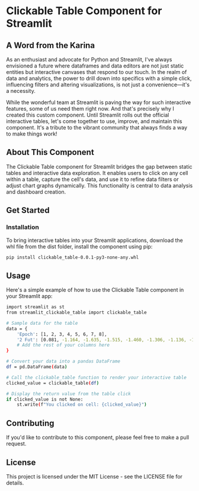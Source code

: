 # Clickable Table Component for Streamlit

## A Word from the Karina

As an enthusiast and advocate for Python and Streamlit, I've always envisioned a future where dataframes and data editors are not just static entities but interactive canvases that respond to our touch. In the realm of data and analytics, the power to drill down into specifics with a simple click, influencing filters and altering visualizations, is not just a convenience—it's a necessity.

While the wonderful team at Streamlit is paving the way for such interactive features, some of us need them right now. And that's precisely why I created this custom component. Until Streamlit rolls out the official interactive tables, let's come together to use, improve, and maintain this component. It's a tribute to the vibrant community that always finds a way to make things work!

## About This Component

The Clickable Table component for Streamlit bridges the gap between static tables and interactive data exploration. It enables users to click on any cell within a table, capture the cell's data, and use it to refine data filters or adjust chart graphs dynamically. This functionality is central to data analysis and dashboard creation.

## Get Started

### Installation

To bring interactive tables into your Streamlit applications, download the whl file from the dist folder, install the component using pip:

```bash
pip install clickable_table-0.0.1-py3-none-any.whl
```
##  Usage
Here's a simple example of how to use the Clickable Table component in your Streamlit app:

```bash
import streamlit as st
from streamlit_clickable_table import clickable_table

# Sample data for the table
data = {
    'Epoch': [1, 2, 3, 4, 5, 6, 7, 8],
    '2 Fut': [0.081, -1.164, -1.635, -1.515, -1.460, -1.306, -1.136, -1.222],
    # Add the rest of your columns here
}

# Convert your data into a pandas DataFrame
df = pd.DataFrame(data)

# Call the clickable_table function to render your interactive table
clicked_value = clickable_table(df)

# Display the return value from the table click
if clicked_value is not None:
    st.write(f"You clicked on cell: {clicked_value}")
```


## Contributing
If you'd like to contribute to this component, please feel free to make a pull request.

## License
This project is licensed under the MIT License - see the LICENSE file for details.